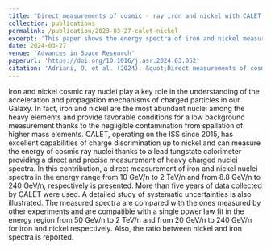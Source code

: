 ```yaml
---
title: "Direct measurements of cosmic - ray iron and nickel with CALET on the International Space Station"
collection: publications
permalink: /publication/2023-03-27-calet-nickel
excerpt: 'This paper shows the energy spectra of iron and nickel measured by ISS CALET project'
date: 2024-03-27
venue: 'Advances in Space Research'
paperurl: 'https://doi.org/10.1016/j.asr.2024.03.052'
citation: 'Adriani, O. et al. (2024). &quot;Direct measurements of cosmic - ray iron and nickel with CALET on the International Space Station&quot; <i>Advances in Space Research</i>. in press.'
---
```


Iron and nickel cosmic ray nuclei play a key role in the understanding of the acceleration and propagation mechanisms of charged particles in our Galaxy. In fact, iron and nickel are the most abundant nuclei among the heavy elements and provide favorable conditions for a low background measurement thanks to the negligible contamination from spallation of higher mass elements. CALET, operating on the ISS since 2015, has excellent capabilities of charge discrimination up to nickel and can measure the energy of cosmic ray nuclei thanks to a lead tungstate calorimeter providing a direct and precise measurement of heavy charged nuclei spectra. In this contribution, a direct measurement of iron and nickel nuclei spectra in the energy range from 10 GeV/n to 2 TeV/n and from 8.8 GeV/n to 240 GeV/n, respectively is presented. More than five years of data collected by CALET were used. A detailed study of systematic uncertainties is also illustrated. The measured spectra are compared with the ones measured by other experiments and are compatible with a single power law fit in the energy region from 50 GeV/n to 2 TeV/n and from 20 GeV/n to 240 GeV/n for iron and nickel respectively. Also, the ratio between nickel and iron spectra is reported.
